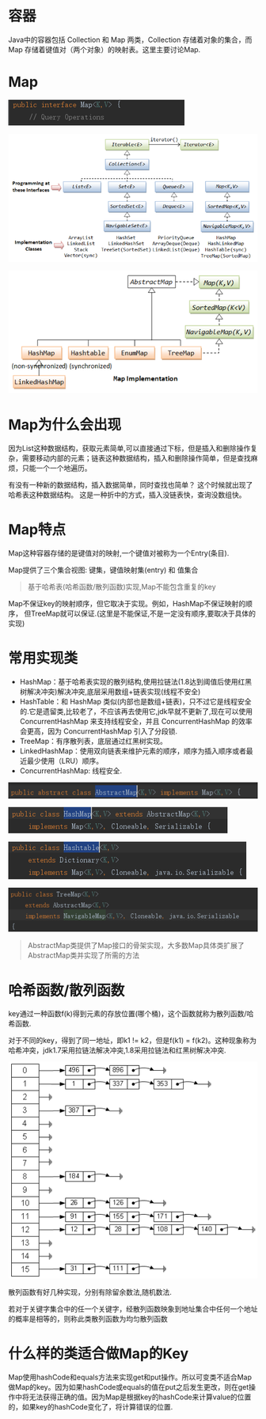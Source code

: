 # 容器

Java中的容器包括 Collection 和 Map 两类，Collection 存储着对象的集合，而 Map 存储着键值对（两个对象）的映射表。这里主要讨论Map.

# Map

![](Map类图.png)

![](Map类图01.png)

![此图的HashTable继承关系有误](Map类图02.png)

# Map为什么会出现

因为List这种数据结构，获取元素简单,可以直接通过下标，但是插入和删除操作复杂，需要移动内部的元素；链表这种数据结构，插入和删除操作简单，但是查找麻烦，只能一个一个地遍历。

有没有一种新的数据结构，插入数据简单，同时查找也简单？ 这个时候就出现了哈希表这种数据结构。 这是一种折中的方式，插入没链表快，查询没数组快。

# Map特点

Map这种容器存储的是键值对的映射,一个键值对被称为一个Entry(条目).

Map提供了三个集合视图: 键集，键值映射集(entry) 和 值集合

>基于哈希表(哈希函数/散列函数)实现,Map不能包含重复的key

Map不保证key的映射顺序，但它取决于实现。例如，HashMap不保证映射的顺序，
但TreeMap就可以保证.(这里是不能保证,不是一定没有顺序,要取决于具体的实现)

# 常用实现类

- HashMap：基于哈希表实现的散列结构,使用拉链法(1.8达到阈值后使用红黑树解决冲突)解决冲突,底层采用数组+链表实现(线程不安全)
- HashTable：和 HashMap 类似(内部也是数组+链表)，只不过它是线程安全的.它是遗留类,比较老了，不应该再去使用它,jdk早就不更新了,现在可以使用 ConcurrentHashMap 来支持线程安全，并且 ConcurrentHashMap 的效率会更高，因为 ConcurrentHashMap 引入了分段锁.
- TreeMap：有序散列表，底层通过红黑树实现。
- LinkedHashMap：使用双向链表来维护元素的顺序，顺序为插入顺序或者最近最少使用（LRU）顺序。
- ConcurrentHashMap: 线程安全.

![](AbstractMap类图.png)

![](HashMap类图.png)

![](HashTable类图.png)

![](TreeMap类图.png)

>AbstractMap类提供了Map接口的骨架实现，大多数Map具体类扩展了AbstractMap类并实现了所需的方法

# 哈希函数/散列函数

key通过一种函数f(k)得到元素的存放位置(哪个桶)，这个函数就称为散列函数/哈希函数.

对于不同的key，得到了同一地址，即k1 != k2，但是f(k1) = f(k2)。这种现象称为哈希冲突，jdk1.7采用拉链法解决冲突,1.8采用拉链法和红黑树解决冲突.

![](https://raw.githubusercontent.com/fangjian0423/blogimages/master/images/hashmap01.png)

散列函数有好几种实现，分别有除留余数法,随机数法.

若对于关键字集合中的任一个关键字，经散列函数映象到地址集合中任何一个地址的概率是相等的，则称此类散列函数为均匀散列函数

# 什么样的类适合做Map的Key

Map使用hashCode和equals方法来实现get和put操作。所以可变类不适合Map做Map的key。因为如果hashCode或equals的值在put之后发生更改，则在get操作中将无法获得正确的值。因为Map是根据key的hashCode来计算value的位置的，如果key的hashCode变化了，将计算错误的位置.
